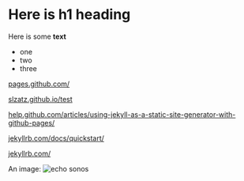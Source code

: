 # Here is h1 heading

Here is some **text**

- one
- two
- three


[pages.github.com/][1] 

[slzatz.github.io/test][2] 

[help.github.com/articles/using-jekyll-as-a-static-site-generator-with-github-pages/][3] 

[jekyllrb.com/docs/quickstart/][4] 

[jekyllrb.com/][5] 

An image: ![echo sonos](img/echo_sonos7.jpg)

  [1]: https://pages.github.com/
  [2]: https://slzatz.github.io/test
  [3]: https://help.github.com/articles/using-jekyll-as-a-static-site-generator-with-github-pages/
  [4]: https://jekyllrb.com/docs/quickstart/
  [5]: https://jekyllrb.com/
